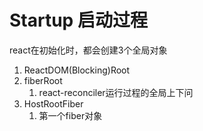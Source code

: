 # Startup 启动过程

react在初始化时，都会创建3个全局对象

1. ReactDOM(Blocking)Root
2. fiberRoot
   1. react-reconciler运行过程的全局上下问
3. HostRootFiber
   1. 第一个fiber对象

